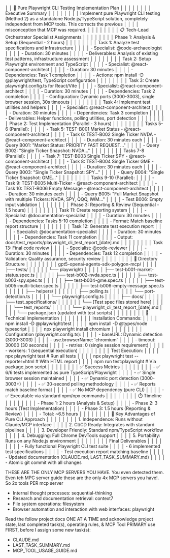 │ │ 🎯 Pure Playwright CLI Testing Implementation Plan                                                                                                                   │ │
│ │                                                                                                                                                                      │ │
│ │ Executive Summary                                                                                                                                                    │ │
│ │                                                                                                                                                                      │ │
│ │ Implement pure Playwright CLI testing (Method 2) as a standalone Node.js/TypeScript solution, completely independent from MCP tools. This corrects the previous      │ │
│ │ misconception that MCP was required.                                                                                                                                 │ │
│ │                                                                                                                                                                      │ │
│ │ 📋 Tech-Lead Orchestrator Specialist Assignments                                                                                                                     │ │
│ │                                                                                                                                                                      │ │
│ │ Phase 1: Analysis & Setup (Sequential - 2 hours)                                                                                                                     │ │
│ │                                                                                                                                                                      │ │
│ │ Task 1: Analyze test specifications and infrastructure                                                                                                               │ │
│ │ - Specialist: @code-archaeologist                                                                                                                                    │ │
│ │ - Duration: 30 minutes                                                                                                                                               │ │
│ │ - Deliverables: Analysis of existing test patterns, infrastructure assessment                                                                                        │ │
│ │                                                                                                                                                                      │ │
│ │ Task 2: Setup Playwright environment and TypeScript                                                                                                                  │ │
│ │ - Specialist: @react-component-architect                                                                                                                             │ │
│ │ - Duration: 30 minutes                                                                                                                                               │ │
│ │ - Dependencies: Task 1 completion                                                                                                                                    │ │
│ │ - Actions: npm install -D @playwright/test, TypeScript configuration                                                                                                 │ │
│ │                                                                                                                                                                      │ │
│ │ Task 3: Create playwright.config.ts for React/Vite                                                                                                                   │ │
│ │ - Specialist: @react-component-architect                                                                                                                             │ │
│ │ - Duration: 30 minutes                                                                                                                                               │ │
│ │ - Dependencies: Task 2 completion                                                                                                                                    │ │
│ │ - Configuration: Dynamic ports (3000-3003), single browser session, 30s timeouts                                                                                     │ │
│ │                                                                                                                                                                      │ │
│ │ Task 4: Implement test utilities and helpers                                                                                                                         │ │
│ │ - Specialist: @react-component-architect                                                                                                                             │ │
│ │ - Duration: 30 minutes                                                                                                                                               │ │
│ │ - Dependencies: Task 3 completion                                                                                                                                    │ │
│ │ - Deliverables: Helper functions, polling utilities, port detection                                                                                                  │ │
│ │                                                                                                                                                                      │ │
│ │ Phase 2: Test Implementation (Parallel - 3 hours)                                                                                                                    │ │
│ │                                                                                                                                                                      │ │
│ │ Tasks 5-6 (Parallel):                                                                                                                                                │ │
│ │ - Task 5: TEST-B001 Market Status - @react-component-architect                                                                                                       │ │
│ │ - Task 6: TEST-B002 Single Ticker NVDA - @react-component-architect                                                                                                  │ │
│ │ - Duration: 30 minutes each                                                                                                                                          │ │
│ │ - Query B001: "Market Status: PRIORITY FAST REQUEST..."                                                                                                              │ │
│ │ - Query B002: "Single Ticker Snapshot: NVDA..."                                                                                                                      │ │
│ │                                                                                                                                                                      │ │
│ │ Tasks 7-8 (Parallel):                                                                                                                                                │ │
│ │ - Task 7: TEST-B003 Single Ticker SPY - @react-component-architect                                                                                                   │ │
│ │ - Task 8: TEST-B004 Single Ticker GME - @react-component-architect                                                                                                   │ │
│ │ - Duration: 30 minutes each                                                                                                                                          │ │
│ │ - Query B003: "Single Ticker Snapshot: SPY..."                                                                                                                       │ │
│ │ - Query B004: "Single Ticker Snapshot: GME..."                                                                                                                       │ │
│ │                                                                                                                                                                      │ │
│ │ Tasks 9-10 (Parallel):                                                                                                                                               │ │
│ │ - Task 9: TEST-B005 Multi-Ticker - @react-component-architect                                                                                                        │ │
│ │ - Task 10: TEST-B006 Empty Message - @react-component-architect                                                                                                      │ │
│ │ - Duration: 30 minutes each                                                                                                                                          │ │
│ │ - Query B005: "Full Market Snapshot with multiple Tickers: NVDA, SPY, QQQ, IWM..."                                                                                   │ │
│ │ - Test B006: Empty input validation                                                                                                                                  │ │
│ │                                                                                                                                                                      │ │
│ │ Phase 3: Reporting & Review (Sequential - 1.5 hours)                                                                                                                 │ │
│ │                                                                                                                                                                      │ │
│ │ Task 11: Create reporting system                                                                                                                                     │ │
│ │ - Specialist: @documentation-specialist                                                                                                                              │ │
│ │ - Duration: 30 minutes                                                                                                                                               │ │
│ │ - Dependencies: Tasks 5-10 completion                                                                                                                                │ │
│ │ - Format: Match baseline report structure                                                                                                                            │ │
│ │                                                                                                                                                                      │ │
│ │ Task 12: Generate test execution report                                                                                                                              │ │
│ │ - Specialist: @documentation-specialist                                                                                                                              │ │
│ │ - Duration: 30 minutes                                                                                                                                               │ │
│ │ - Dependencies: Task 11 completion                                                                                                                                   │ │
│ │ - Output: docs/test_reports/playwright_cli_test_report_[date].md                                                                                                     │ │
│ │                                                                                                                                                                      │ │
│ │ Task 13: Final code review                                                                                                                                           │ │
│ │ - Specialist: @code-reviewer                                                                                                                                         │ │
│ │ - Duration: 30 minutes                                                                                                                                               │ │
│ │ - Dependencies: Task 12 completion                                                                                                                                   │ │
│ │ - Validation: Quality assurance, security review                                                                                                                     │ │
│ │                                                                                                                                                                      │ │
│ │ 📁 Directory Structure                                                                                                                                               │ │
│ │                                                                                                                                                                      │ │
│ │ gpt5-openai-agents-sdk-polygon-mcp/                                                                                                                                  │ │
│ │ ├── tests/                                                                                                                                                           │ │
│ │ │   └── playwright/                                                                                                                                                  │ │
│ │ │       ├── test-b001-market-status.spec.ts                                                                                                                          │ │
│ │ │       ├── test-b002-nvda.spec.ts                                                                                                                                   │ │
│ │ │       ├── test-b003-spy.spec.ts                                                                                                                                    │ │
│ │ │       ├── test-b004-gme.spec.ts                                                                                                                                    │ │
│ │ │       ├── test-b005-multi-ticker.spec.ts                                                                                                                           │ │
│ │ │       ├── test-b006-empty-message.spec.ts                                                                                                                          │ │
│ │ │       ├── helpers/                                                                                                                                                 │ │
│ │ │       │   ├── polling.ts                                                                                                                                           │ │
│ │ │       │   └── port-detection.ts                                                                                                                                    │ │
│ │ │       └── playwright.config.ts                                                                                                                                     │ │
│ │ ├── docs/                                                                                                                                                            │ │
│ │ │   ├── test_specifications/                                                                                                                                         │ │
│ │ │   │   └── [Test spec files stored here]                                                                                                                            │ │
│ │ │   └── test_reports/                                                                                                                                                │ │
│ │ │       └── playwright_cli_test_report_[date].md                                                                                                                     │ │
│ │ └── package.json (updated with test scripts)                                                                                                                         │ │
│ │                                                                                                                                                                      │ │
│ │ 🎯 Technical Implementation                                                                                                                                          │ │
│ │                                                                                                                                                                      │ │
│ │ Installation Commands:                                                                                                                                               │ │
│ │ npm install -D @playwright/test                                                                                                                                      │ │
│ │ npm install -D @types/node typescript                                                                                                                                │ │
│ │ npx playwright install chromium                                                                                                                                      │ │
│ │                                                                                                                                                                      │ │
│ │ Configuration (playwright.config.ts):                                                                                                                                │ │
│ │ - baseURL: Dynamic detection (3000-3003)                                                                                                                             │ │
│ │ - use.browserName: 'chromium'                                                                                                                                        │ │
│ │ - timeout: 30000 (30 seconds)                                                                                                                                        │ │
│ │ - retries: 0 (single session requirement)                                                                                                                            │ │
│ │ - workers: 1 (sequential execution)                                                                                                                                  │ │
│ │                                                                                                                                                                      │ │
│ │ Test Execution:                                                                                                                                                      │ │
│ │ npx playwright test              # Run all tests                                                                                                                     │ │
│ │ npx playwright test --reporter=html  # With HTML report                                                                                                              │ │
│ │ npm run test:playwright          # Via package.json script                                                                                                           │ │
│ │                                                                                                                                                                      │ │
│ │ ✅ Success Metrics                                                                                                                                                    │ │
│ │                                                                                                                                                                      │ │
│ │ - ✅ 6/6 tests implemented as pure TypeScript/Playwright                                                                                                              │ │
│ │ - ✅ Single browser session maintained                                                                                                                                │ │
│ │ - ✅ Dynamic port detection (3000-3003+)                                                                                                                              │ │
│ │ - ✅ 30-second polling methodology                                                                                                                                    │ │
│ │ - ✅ Reports match baseline format                                                                                                                                    │ │
│ │ - ✅ No MCP dependency (pure CLI)                                                                                                                                     │ │
│ │ - ✅ Executable via standard npm/npx commands                                                                                                                         │ │
│ │                                                                                                                                                                      │ │
│ │ ⏱️ Timeline                                                                                                                                                          │ │
│ │                                                                                                                                                                      │ │
│ │ - Phase 1: 2 hours (Analysis & Setup)                                                                                                                                │ │
│ │ - Phase 2: 3 hours (Test Implementation)                                                                                                                             │ │
│ │ - Phase 3: 1.5 hours (Reporting & Review)                                                                                                                            │ │
│ │ - Total: ~6.5 hours                                                                                                                                                  │ │
│ │                                                                                                                                                                      │ │
│ │ 🚀 Key Advantages of Pure CLI Approach                                                                                                                               │ │
│ │                                                                                                                                                                      │ │
│ │ 1. Independence: Runs without Claude/MCP interface                                                                                                                   │ │
│ │ 2. CI/CD Ready: Integrates with standard pipelines                                                                                                                   │ │
│ │ 3. Developer Friendly: Standard npm/TypeScript workflow                                                                                                              │ │
│ │ 4. Debugging: Full Chrome DevTools support                                                                                                                           │ │
│ │ 5. Portability: Runs on any Node.js environment                                                                                                                      │ │
│ │                                                                                                                                                                      │ │
│ │ Final Deliverables                                                                                                                                                   │ │
│ │                                                                                                                                                                      │ │
│ │ - Fully functional Playwright CLI test suite                                                                                                                         │ │
│ │ - 6 implemented test specifications                                                                                                                                  │ │
│ │ - Test execution report matching baseline                                                                                                                            │ │
│ │ - Updated documentation (CLAUDE.md, LAST_TASK_SUMMARY.md)                                                                                                            │ │
│ │ - Atomic git commit with all changes

THESE ARE THE ONLY MCP SERVERS YOU HAVE.  You even detected them. Even teh MPC server guide these are the only 4x MCP servers you have!.  So 2x tools PER mcp server

* Internal thought processes: sequential-thinking
* Research and documentation retrieval: context7
* File system operations: filesystem
* Browser automation and interaction with web interfaces: playwright

Read the follow project docs ONE AT A TIME and acknowledge project state, last completed task(s), operating rules, & MCP Tool PRIMARY use FIRST, before I assign some new task(s):

* CLAUDE.md
* LAST_TASK_SUMMARY.md
* MCP_TOOL_USAGE_GUIDE.md
